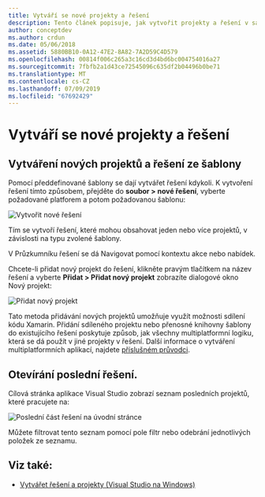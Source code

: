 ```yaml
---
title: Vytváří se nové projekty a řešení
description: Tento článek popisuje, jak vytvořit projekty a řešení v sadě Visual Studio pro Mac
author: conceptdev
ms.author: crdun
ms.date: 05/06/2018
ms.assetid: 5880BB10-0A12-47E2-8A82-7A2D59C4D579
ms.openlocfilehash: 00814f006c265a3c16cd3d4bd6bc004754016a27
ms.sourcegitcommit: 7fbfb2a1d43ce72545096c635df2b04496b0be71
ms.translationtype: MT
ms.contentlocale: cs-CZ
ms.lasthandoff: 07/09/2019
ms.locfileid: "67692429"
---
```

# <a name="creating-new-projects-and-solutions"></a>Vytváří se nové projekty a řešení

## <a name="creating-new-projects-and-solutions-from-a-template"></a>Vytváření nových projektů a řešení ze šablony

Pomocí předdefinované šablony se dají vytvářet řešení kdykoli. K vytvoření řešení tímto způsobem, přejděte do **soubor > nové řešení**, vyberte požadované platforem a potom požadovanou šablonu:

![Vytvořit nové řešení](media/projects-and-solutions-image0.png)

Tím se vytvoří řešení, které mohou obsahovat jeden nebo více projektů, v závislosti na typu zvolené šablony.

V Průzkumníku řešení se dá Navigovat pomocí kontextu akce nebo nabídek.

Chcete-li přidat nový projekt do řešení, klikněte pravým tlačítkem na název řešení a vyberte **Přidat > Přidat nový projekt** zobrazíte dialogové okno Nový projekt:

![Přidat nový projekt](media/projects-and-solutions-image4.png)

Tato metoda přidávání nových projektů umožňuje využít možnosti sdílení kódu Xamarin. Přidání sdíleného projektu nebo přenosné knihovny šablony do existujícího řešení poskytuje způsob, jak všechny multiplatformní logiku, která se dá použít v jiné projekty v řešení. Další informace o vytváření multiplatformních aplikací, najdete [příslušném průvodci](https://developer.xamarin.com/guides/cross-platform/application_fundamentals/code-sharing/).

## <a name="opening-recent-solutions"></a>Otevírání poslední řešení.

Cílová stránka aplikace Visual Studio zobrazí seznam posledních projektů, které pracujete na:

![Poslední část řešení na úvodní stránce](media/create-new-projects-recent.png)

Můžete filtrovat tento seznam pomocí pole filtr nebo odebrání jednotlivých položek ze seznamu.

## <a name="see-also"></a>Viz také:

- [Vytvářet řešení a projekty (Visual Studio na Windows)](/visualstudio/ide/creating-solutions-and-projects)